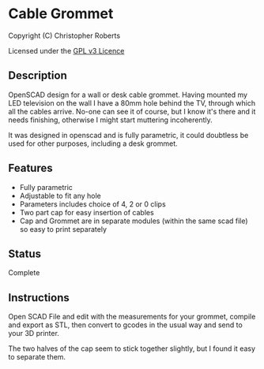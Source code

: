 Cable Grommet
=============

Copyright (C) Christopher Roberts

Licensed under the [GPL v3 Licence](https://github.com/chrisjrob/grommet/blob/master/LICENCE.md "Read licence")

Description
-----------
OpenSCAD design for a wall or desk cable grommet.
Having mounted my LED television on the wall I have a 80mm hole behind the TV, through which all the cables arrive. No-one can see it of course, but I know it's there and it needs finishing, otherwise I might start muttering incoherently.

It was designed in openscad and is fully parametric, it could doubtless be used for other purposes, including a desk grommet.

Features
--------
* Fully parametric
* Adjustable to fit any hole
* Parameters includes choice of 4, 2 or 0 clips
* Two part cap for easy insertion of cables
* Cap and Grommet are in separate modules (within the same scad file) so easy to print separately

Status
------
Complete

Instructions
------------
Open SCAD File and edit with the measurements for your grommet, compile and export as STL, then convert to gcodes in the usual way and send to your 3D printer.

The two halves of the cap seem to stick together slightly, but I found it easy to separate them.
